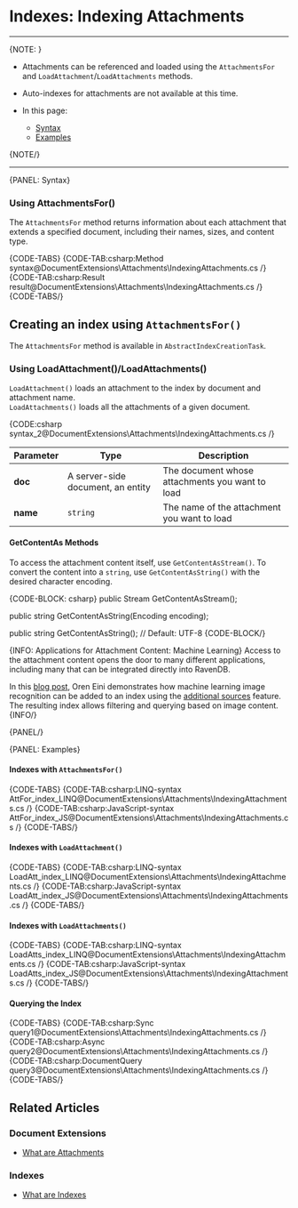 # Indexes: Indexing Attachments
---

{NOTE: }

* Attachments can be referenced and loaded using the `AttachmentsFor` and 
`LoadAttachment`/`LoadAttachments` methods.  

* Auto-indexes for attachments are not available at this time.  

* In this page:  
  * [Syntax](../../document-extensions/attachments/indexing#syntax)  
  * [Examples](../../document-extensions/attachments/indexing#examples)  

{NOTE/}

---

{PANEL: Syntax}

### Using AttachmentsFor()

The `AttachmentsFor` method returns information about each attachment that extends 
a specified document, including their names, sizes, and content type.  

{CODE-TABS}
{CODE-TAB:csharp:Method syntax@DocumentExtensions\Attachments\IndexingAttachments.cs /}
{CODE-TAB:csharp:Result result@DocumentExtensions\Attachments\IndexingAttachments.cs /}
{CODE-TABS/}

## Creating an index using `AttachmentsFor()`

The `AttachmentsFor` method is available in `AbstractIndexCreationTask`.

### Using LoadAttachment()/LoadAttachments()

`LoadAttachment()` loads an attachment to the index by document and attachment name.  
`LoadAttachments()` loads all the attachments of a given document.  

{CODE:csharp syntax_2@DocumentExtensions\Attachments\IndexingAttachments.cs /}

| Parameter | Type | Description |
| - | - | - |
| **doc** | A server-side document, an entity | The document whose attachments you want to load |
| **name** | `string` | The name of the attachment you want to load |

#### GetContentAs Methods

To access the attachment content itself, use `GetContentAsStream()`. To 
convert the content into a `string`, use `GetContentAsString()` with 
the desired character encoding.  

{CODE-BLOCK: csharp}
public Stream GetContentAsStream();

public string GetContentAsString(Encoding encoding);

public string GetContentAsString(); // Default: UTF-8
{CODE-BLOCK/}

{INFO: Applications for Attachment Content: Machine Learning}
Access to the attachment content opens the door to many different 
applications, including many that can be integrated directly into 
RavenDB.  

In this [blog post](https://ayende.com/blog/192001-B/using-machine-learning-with-ravendb), 
Oren Eini demonstrates how machine learning image recognition can be 
added to an index using the [additional sources](../../indexes/extending-indexes) 
feature. The resulting index allows filtering and querying based on 
image content.  
{INFO/}

{PANEL/}

{PANEL: Examples}

#### Indexes with `AttachmentsFor()`

{CODE-TABS}
{CODE-TAB:csharp:LINQ-syntax AttFor_index_LINQ@DocumentExtensions\Attachments\IndexingAttachments.cs /}
{CODE-TAB:csharp:JavaScript-syntax AttFor_index_JS@DocumentExtensions\Attachments\IndexingAttachments.cs /}
{CODE-TABS/}

#### Indexes with `LoadAttachment()`

{CODE-TABS}
{CODE-TAB:csharp:LINQ-syntax LoadAtt_index_LINQ@DocumentExtensions\Attachments\IndexingAttachments.cs /}
{CODE-TAB:csharp:JavaScript-syntax LoadAtt_index_JS@DocumentExtensions\Attachments\IndexingAttachments.cs /}
{CODE-TABS/}

#### Indexes with `LoadAttachments()`

{CODE-TABS}
{CODE-TAB:csharp:LINQ-syntax LoadAtts_index_LINQ@DocumentExtensions\Attachments\IndexingAttachments.cs /}
{CODE-TAB:csharp:JavaScript-syntax LoadAtts_index_JS@DocumentExtensions\Attachments\IndexingAttachments.cs /}
{CODE-TABS/}

#### Querying the Index

{CODE-TABS}
{CODE-TAB:csharp:Sync query1@DocumentExtensions\Attachments\IndexingAttachments.cs /}
{CODE-TAB:csharp:Async query2@DocumentExtensions\Attachments\IndexingAttachments.cs /}
{CODE-TAB:csharp:DocumentQuery query3@DocumentExtensions\Attachments\IndexingAttachments.cs /}
{CODE-TABS/}


## Related Articles

### Document Extensions

- [What are Attachments](../../document-extensions/attachments/what-are-attachments)  

### Indexes

- [What are Indexes](../../indexes/what-are-indexes)
